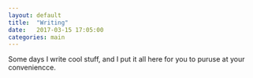 ```yaml
---
layout: default
title:  "Writing"
date:   2017-03-15 17:05:00
categories: main
---
```


Some days I write cool stuff, and I put it all here for you to puruse at your conveniencce. 
